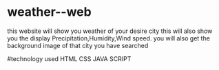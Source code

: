 # weather--web
this website will show you weather of your desire city
this will also show you the display Precipitation,Humidity,Wind speed.
you will also get the background image of that city you have searched

#technology used
HTML
CSS
JAVA SCRIPT

